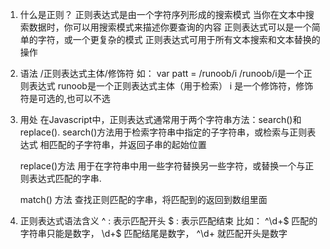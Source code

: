 1. 什么是正则？ 
    正则表达式是由一个字符序列形成的搜索模式
    当你在文本中搜索数据时，你可以用搜索模式来描述你要查询的内容
    正则表达式可以是一个简单的字符，或一个更复杂的模式
    正则表达式可用于所有文本搜索和文本替换的操作
2. 语法
     /正则表达式主体/修饰符
     如：
        var patt = /runoob/i
        /runoob/i是一个正则表达式
        runoob是一个正则表达式主体（用于检索）
        i 是一个修饰符，修饰符是可选的,也可以不选
3. 用处
     在Javascript中，正则表达式通常用于两个字符串方法：search()和replace().
     search()方法用于检索字符串中指定的子字符串，或检索与正则表达式
     相匹配的子字符串，并返回子串的起始位置

     replace()方法 用于在字符串中用一些字符替换另一些字符，或替换一个与正则表达式匹配的字串.

     match() 方法 查找正则匹配的字串，将匹配到的返回到数组里面
4. 正则表达式语法含义
    ^ : 表示匹配开头
    $ : 表示匹配结束
    比如：
        ^\d+$ 匹配的字符串只能是数字，
        \d+$  匹配结尾是数字，
        ^\d+ 就匹配开头是数字

          

